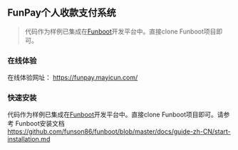 FunPay个人收款支付系统
--------


> 代码作为样例已集成在[Funboot](https://github.com/funson86/)开发平台中。直接clone Funboot项目即可。

### 在线体验

在线体验网址： https://funpay.mayicun.com/

### 快速安装

代码作为样例已集成在[Funboot](https://github.com/funson86/)开发平台中。直接clone Funboot项目即可。请参考 Funboot安装文档 https://github.com/funson86/funboot/blob/master/docs/guide-zh-CN/start-installation.md



